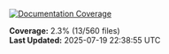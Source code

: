 <!-- Documentation Coverage Badge - Auto-generated by pre-commit hook -->
[![Documentation Coverage](https://img.shields.io/badge/Documentation%20Coverage-2.3%25-red?style=flat&logo=gitbook&logoColor=white)](./documentation-coverage-report.html)

**Coverage:** 2.3% (13/560 files)  
**Last Updated:** 2025-07-19 22:38:55 UTC
